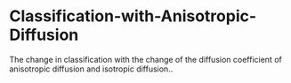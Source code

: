 # Classification-with-Anisotropic-Diffusion
The change in classification with the change of the diffusion coefficient of anisotropic diffusion and isotropic diffusion..

